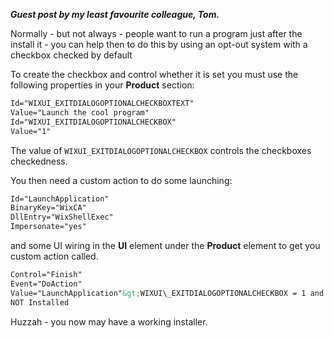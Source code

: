 <!--
.. title: Making a wix installer run a program by default
.. slug: making-a-wix-installer-run-a-program-by-default
.. date: 2009-10-01 18:27:29-05:00
.. tags: software
.. link: 
.. description: 
.. type: text
-->


***Guest post by my least favourite colleague, Tom.***

Normally - but not always - people want to run a program just after the
install it - you can help then to do this by using an opt-out system
with a checkbox checked by default

To create the checkbox and control whether it is set you must use the
following properties in your **Product** section:

``` xml
Id="WIXUI_EXITDIALOGOPTIONALCHECKBOXTEXT"
Value="Launch the cool program"
Id="WIXUI_EXITDIALOGOPTIONALCHECKBOX"
Value="1"
```

The value of `WIXUI_EXITDIALOGOPTIONALCHECKBOX` controls the
checkboxes checkedness.

You then need a custom action to do some launching:

``` xml
Id="LaunchApplication"
BinaryKey="WixCA"
DllEntry="WixShellExec"
Impersonate="yes"
```

and some UI wiring in the **UI** element under the **Product** element
to get you custom action called.

``` xml
Control="Finish"
Event="DoAction"
Value="LaunchApplication"&gt;WIXUI\_EXITDIALOGOPTIONALCHECKBOX = 1 and
NOT Installed
```

Huzzah - you now may have a working installer.